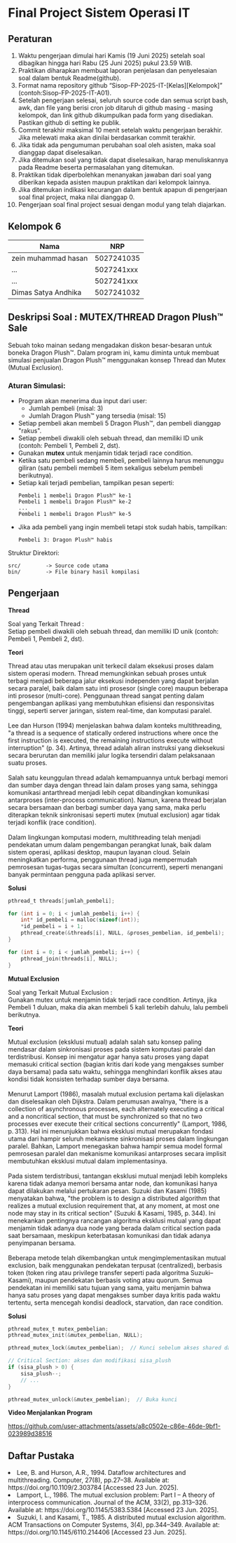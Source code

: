 # Final Project Sistem Operasi IT

## Peraturan
1. Waktu pengerjaan dimulai hari Kamis (19 Juni 2025) setelah soal dibagikan hingga hari Rabu (25 Juni 2025) pukul 23.59 WIB.
2. Praktikan diharapkan membuat laporan penjelasan dan penyelesaian soal dalam bentuk Readme(github).
3. Format nama repository github “Sisop-FP-2025-IT-[Kelas][Kelompok]” (contoh:Sisop-FP-2025-IT-A01).
4. Setelah pengerjaan selesai, seluruh source code dan semua script bash, awk, dan file yang berisi cron job ditaruh di github masing - masing kelompok, dan link github dikumpulkan pada form yang disediakan. Pastikan github di setting ke publik.
5. Commit terakhir maksimal 10 menit setelah waktu pengerjaan berakhir. Jika melewati maka akan dinilai berdasarkan commit terakhir.
6. Jika tidak ada pengumuman perubahan soal oleh asisten, maka soal dianggap dapat diselesaikan.
7. Jika ditemukan soal yang tidak dapat diselesaikan, harap menuliskannya pada Readme beserta permasalahan yang ditemukan.
8. Praktikan tidak diperbolehkan menanyakan jawaban dari soal yang diberikan kepada asisten maupun praktikan dari kelompok lainnya.
9. Jika ditemukan indikasi kecurangan dalam bentuk apapun di pengerjaan soal final project, maka nilai dianggap 0.
10. Pengerjaan soal final project sesuai dengan modul yang telah diajarkan.

## Kelompok 6

Nama | NRP
--- | ---
zein muhammad hasan | 5027241035
... | 5027241xxx
... | 5027241xxx
Dimas Satya Andhika | 5027241032

## Deskripsi Soal : MUTEX/THREAD Dragon Plush™ Sale

Sebuah toko mainan sedang mengadakan diskon besar-besaran untuk boneka Dragon Plush™. Dalam program ini, kamu diminta untuk membuat simulasi penjualan Dragon Plush™ menggunakan konsep Thread dan Mutex (Mutual Exclusion).

### Aturan Simulasi:

<ul>
  <li>Program akan menerima dua input dari user:
    <ul>
      <li>Jumlah pembeli (misal: 3)</li>
      <li>Jumlah Dragon Plush™ yang tersedia (misal: 15)</li>
    </ul>
  </li>
  <li>Setiap pembeli akan membeli 5 Dragon Plush™, dan pembeli dianggap "rakus".</li>
  <li>Setiap pembeli diwakili oleh sebuah thread, dan memiliki ID unik (contoh: Pembeli 1, Pembeli 2, dst).</li>
  <li>Gunakan <strong>mutex</strong> untuk menjamin tidak terjadi race condition.</li>
  <li>Ketika satu pembeli sedang membeli, pembeli lainnya harus menunggu giliran (satu pembeli membeli 5 item sekaligus sebelum pembeli berikutnya).</li>
  <li>Setiap kali terjadi pembelian, tampilkan pesan seperti:</li>

  ```
Pembeli 1 membeli Dragon Plush™ ke-1
Pembeli 1 membeli Dragon Plush™ ke-2
...
Pembeli 1 membeli Dragon Plush™ ke-5
```

<li>Jika ada pembeli yang ingin membeli tetapi stok sudah habis, tampilkan:</li>

```
Pembeli 3: Dragon Plush™ habis
```

</ul>


Struktur Direktori:
```
src/        -> Source code utama
bin/        -> File binary hasil kompilasi
```

## Pengerjaan

**Thread**

Soal yang Terkait Thread : <br>
Setiap pembeli diwakili oleh sebuah thread, dan memiliki ID unik (contoh: Pembeli 1, Pembeli 2, dst).

**Teori**

Thread atau utas merupakan unit terkecil dalam eksekusi proses dalam sistem operasi modern. Thread memungkinkan sebuah proses untuk terbagi menjadi beberapa jalur eksekusi independen yang dapat berjalan secara paralel, baik dalam satu inti prosesor (single core) maupun beberapa inti prosesor (multi-core). Penggunaan thread sangat penting dalam pengembangan aplikasi yang membutuhkan efisiensi dan responsivitas tinggi, seperti server jaringan, sistem real-time, dan komputasi paralel.
<br>
<br>
Lee dan Hurson (1994) menjelaskan bahwa dalam konteks multithreading, "a thread is a sequence of statically ordered instructions where once the first instruction is executed, the remaining instructions execute without interruption" (p. 34). Artinya, thread adalah aliran instruksi yang dieksekusi secara berurutan dan memiliki jalur logika tersendiri dalam pelaksanaan suatu proses.
<br>
<br>
Salah satu keunggulan thread adalah kemampuannya untuk berbagi memori dan sumber daya dengan thread lain dalam proses yang sama, sehingga komunikasi antarthread menjadi lebih cepat dibandingkan komunikasi antarproses (inter-process communication). Namun, karena thread berjalan secara bersamaan dan berbagi sumber daya yang sama, maka perlu diterapkan teknik sinkronisasi seperti mutex (mutual exclusion) agar tidak terjadi konflik (race condition).
<br>
<br>
Dalam lingkungan komputasi modern, multithreading telah menjadi pendekatan umum dalam pengembangan perangkat lunak, baik dalam sistem operasi, aplikasi desktop, maupun layanan cloud. Selain meningkatkan performa, penggunaan thread juga mempermudah pemrosesan tugas-tugas secara simultan (concurrent), seperti menangani banyak permintaan pengguna pada aplikasi server.

**Solusi**

```c
pthread_t threads[jumlah_pembeli];

for (int i = 0; i < jumlah_pembeli; i++) {
    int* id_pembeli = malloc(sizeof(int));
    *id_pembeli = i + 1;
    pthread_create(&threads[i], NULL, &proses_pembelian, id_pembeli);
}

for (int i = 0; i < jumlah_pembeli; i++) {
    pthread_join(threads[i], NULL);
}

```

**Mutual Exclusion**

Soal yang Terkait Mutual Exclusion : <br>
Gunakan mutex untuk menjamin tidak terjadi race condition. Artinya, jika Pembeli 1 duluan, maka dia akan membeli 5 kali terlebih dahulu, lalu pembeli berikutnya.



**Teori**

Mutual exclusion (eksklusi mutual) adalah salah satu konsep paling mendasar dalam sinkronisasi proses pada sistem komputasi paralel dan terdistribusi. Konsep ini mengatur agar hanya satu proses yang dapat memasuki critical section (bagian kritis dari kode yang mengakses sumber daya bersama) pada satu waktu, sehingga menghindari konflik akses atau kondisi tidak konsisten terhadap sumber daya bersama.
<br>
<br>
Menurut Lamport (1986), masalah mutual exclusion pertama kali dijelaskan dan diselesaikan oleh Dijkstra. Dalam perumusan awalnya, "there is a collection of asynchronous processes, each alternately executing a critical and a noncritical section, that must be synchronized so that no two processes ever execute their critical sections concurrently" (Lamport, 1986, p. 313). Hal ini menunjukkan bahwa eksklusi mutual merupakan fondasi utama dari hampir seluruh mekanisme sinkronisasi proses dalam lingkungan paralel. Bahkan, Lamport menegaskan bahwa hampir semua model formal pemrosesan paralel dan mekanisme komunikasi antarproses secara implisit membutuhkan eksklusi mutual dalam implementasinya.
<br>
<br>
Pada sistem terdistribusi, tantangan eksklusi mutual menjadi lebih kompleks karena tidak adanya memori bersama antar node, dan komunikasi hanya dapat dilakukan melalui pertukaran pesan. Suzuki dan Kasami (1985) menyatakan bahwa, "the problem is to design a distributed algorithm that realizes a mutual exclusion requirement that, at any moment, at most one node may stay in its critical section" (Suzuki & Kasami, 1985, p. 344). Ini menekankan pentingnya rancangan algoritma eksklusi mutual yang dapat menjamin tidak adanya dua node yang berada dalam critical section pada saat bersamaan, meskipun keterbatasan komunikasi dan tidak adanya penyimpanan bersama.
<br>
<br>
Beberapa metode telah dikembangkan untuk mengimplementasikan mutual exclusion, baik menggunakan pendekatan terpusat (centralized), berbasis token (token ring atau privilege transfer seperti pada algoritma Suzuki–Kasami), maupun pendekatan berbasis voting atau quorum. Semua pendekatan ini memiliki satu tujuan yang sama, yaitu menjamin bahwa hanya satu proses yang dapat mengakses sumber daya kritis pada waktu tertentu, serta mencegah kondisi deadlock, starvation, dan race condition.

**Solusi**

```c
pthread_mutex_t mutex_pembelian;
pthread_mutex_init(&mutex_pembelian, NULL);

pthread_mutex_lock(&mutex_pembelian);  // Kunci sebelum akses shared data

// Critical Section: akses dan modifikasi sisa_plush
if (sisa_plush > 0) {
    sisa_plush--;
    // ...
}

pthread_mutex_unlock(&mutex_pembelian);  // Buka kunci

```

**Video Menjalankan Program**

https://github.com/user-attachments/assets/a8c0502e-c86e-46de-9bf1-023989d38516

## Daftar Pustaka

<li>Lee, B. and Hurson, A.R., 1994. Dataflow architectures and multithreading. Computer, 27(8), pp.27–38. Available at: https://doi.org/10.1109/2.303784 [Accessed 23 Jun. 2025].</li>
<li>Lamport, L., 1986. The mutual exclusion problem: Part I – A theory of interprocess communication. Journal of the ACM, 33(2), pp.313–326. Available at: https://doi.org/10.1145/5383.5384 [Accessed 23 Jun. 2025]. </li>
<li>Suzuki, I. and Kasami, T., 1985. A distributed mutual exclusion algorithm. ACM Transactions on Computer Systems, 3(4), pp.344–349. Available at: https://doi.org/10.1145/6110.214406 [Accessed 23 Jun. 2025]. </li>
